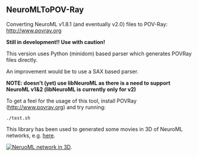 NeuroMLToPOV-Ray
----------------

Converting NeuroML v1.8.1 (and eventually v2.0) files to POV-Ray: http://www.povray.org

**Still in development!! Use with caution!**

This version uses Python (minidom) based parser which generates POVRay files directly.

An improvement would be to use a SAX based parser.

**NOTE: doesn't (yet) use libNeuroML as there is a need to support NeuroML v1&2 (libNeuroML is currently only for v2)** 

To get a feel for the usage of this tool, install POVRay (http://www.povray.org) and try running:

    ./test.sh
    
This library has been used to generated some movies in 3D of NeuroML networks, e.g. [here](http://figshare.com/articles/NeuroML_models_in_3D/695845).

[![NeruoML network in 3D](http://previews.figshare.com/1051067/250_1051067.png)](http://figshare.com/articles/NeuroML_models_in_3D/695845).


